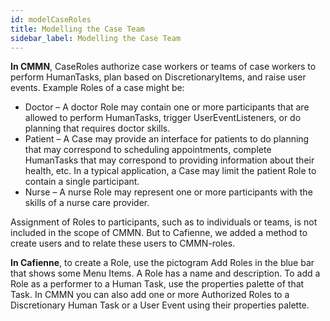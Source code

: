 ```yaml
---
id: modelCaseRoles
title: Modelling the Case Team
sidebar_label: Modelling the Case Team
---
```


**In CMMN**, CaseRoles authorize case workers or teams of case workers to perform HumanTasks, plan based on DiscretionaryItems, and raise user events. Example Roles of a case might be:

* Doctor – A doctor Role may contain one or more participants that are allowed to perform HumanTasks, trigger UserEventListeners, or do planning that requires doctor skills.
* Patient – A Case may provide an interface for patients to do planning that may correspond to scheduling appointments, complete HumanTasks that may correspond to providing information about their health, etc. In a typical application, a Case may limit the patient Role to contain a single participant.
* Nurse – A nurse Role may represent one or more participants with the skills of a nurse care provider.

Assignment of Roles to participants, such as to individuals or teams, is not included in the scope of CMMN. But to Cafienne, we added a method to create users and to relate these users to CMMN-roles.

**In Cafienne**, to create a Role, use the pictogram Add Roles in the blue bar that shows some Menu Items. A Role has a name and description. To add a Role as a performer to a Human Task, use the properties palette of that Task. In CMMN you can also add one or more Authorized Roles to a Discretionary Human Task or a User Event using their properties palette.